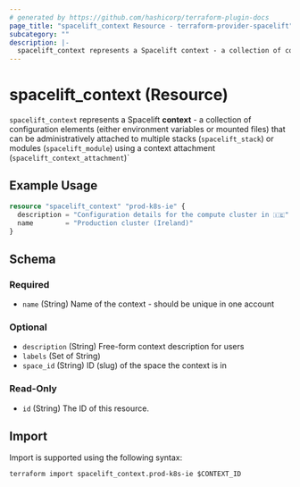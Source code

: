 ```yaml
---
# generated by https://github.com/hashicorp/terraform-plugin-docs
page_title: "spacelift_context Resource - terraform-provider-spacelift"
subcategory: ""
description: |-
  spacelift_context represents a Spacelift context - a collection of configuration elements (either environment variables or mounted files) that can be administratively attached to multiple stacks (spacelift_stack) or modules (spacelift_module) using a context attachment (spacelift_context_attachment)`
---
```


# spacelift_context (Resource)

`spacelift_context` represents a Spacelift **context** - a collection of configuration elements (either environment variables or mounted files) that can be administratively attached to multiple stacks (`spacelift_stack`) or modules (`spacelift_module`) using a context attachment (`spacelift_context_attachment`)`

## Example Usage

```terraform
resource "spacelift_context" "prod-k8s-ie" {
  description = "Configuration details for the compute cluster in 🇮🇪"
  name        = "Production cluster (Ireland)"
}
```

<!-- schema generated by tfplugindocs -->
## Schema

### Required

- `name` (String) Name of the context - should be unique in one account

### Optional

- `description` (String) Free-form context description for users
- `labels` (Set of String)
- `space_id` (String) ID (slug) of the space the context is in

### Read-Only

- `id` (String) The ID of this resource.

## Import

Import is supported using the following syntax:

```shell
terraform import spacelift_context.prod-k8s-ie $CONTEXT_ID
```
